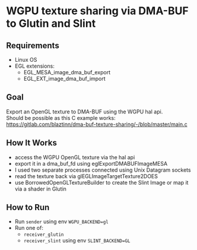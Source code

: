# WGPU texture sharing via DMA-BUF to Glutin and Slint 
## Requirements
- Linux OS
- EGL extensions:
  - EGL_MESA_image_dma_buf_export
  - EGL_EXT_image_dma_buf_import

## Goal
Export an OpenGL texture to DMA-BUF using the WGPU hal api.  
Should be possible as this C example works: https://gitlab.com/blaztinn/dma-buf-texture-sharing/-/blob/master/main.c

## How It Works
- access the WGPU OpenGL texture via the hal api
- export it in a dma_buf_fd using eglExportDMABUFImageMESA
- I used two separate processes connected using Unix Datagram sockets
- read the texture back via glEGLImageTargetTexture2DOES
- use BorrowedOpenGLTextureBuilder to create the Slint Image or map it via a shader in Glutin

## How to Run
- Run `sender` using env `WGPU_BACKEND=gl` 
- Run one of:
  - `receiver_glutin`
  - `receiver_slint` using env `SLINT_BACKEND=GL`
